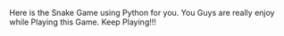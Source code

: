 Here is the Snake Game using Python for you. You Guys are really enjoy while Playing this Game. Keep Playing!!!
